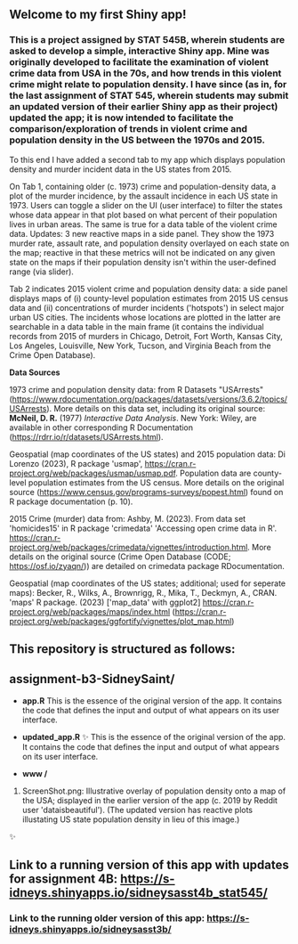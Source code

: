 

## Welcome to my first Shiny app!
### This is a project assigned by STAT 545B, wherein students are asked to develop a simple, interactive Shiny app. Mine was originally developed to facilitate the examination of violent crime data from USA in the 70s, and how trends in this violent crime might relate to population density. I have since (as in, for the last assignment of STAT 545, wherein students may submit an updated version of their earlier Shiny app as their project) updated the app; it is now intended to facilitate the comparison/exploration of trends in violent crime and population density in the US between the 1970s and 2015. 
To this end I have added a second tab to my app which displays population density and murder incident data in the US states from 2015. 

On Tab 1, containing older (c. 1973) crime and population-density data, a plot of the murder incidence, by the assault incidence in each US state in 1973. Users can toggle a slider on the UI (user interface) to filter the states whose data appear in that plot based on what percent of their population lives in urban areas. The same is true for a data table of the violent crime data. Updates: 3 new reactive maps in a side panel. They show the 1973 murder rate, assault rate, and population density overlayed on each state on the map; reactive in that these metrics will not be indicated on any given state on the maps if their population density isn't within the user-defined range (via slider). 

Tab 2 indicates 2015 violent crime and population density data: a side panel displays maps of (i) county-level population estimates from 2015 US census data and (ii) concentrations of murder incidents ('hotspots') in select major urban US cities. The incidents whose locations are plotted in the latter are searchable in a data table in the main frame (it contains the individual records from 2015 of murders in Chicago, Detroit, Fort Worth, Kansas City, Los Angeles, Louisville, New York, Tucson, and Virginia Beach from the Crime Open Database).

**Data Sources**

1973 crime and population density data: from R Datasets "USArrests" (https://www.rdocumentation.org/packages/datasets/versions/3.6.2/topics/USArrests). More details on this data set, including its original source: **McNeil, D. R.** (1977) *Interactive Data Analysis*. New York: Wiley, are available in other corresponding R Documentation (https://rdrr.io/r/datasets/USArrests.html).

Geospatial (map coordinates of the US states) and 2015 population data: Di Lorenzo (2023), R package 'usmap', https://cran.r-project.org/web/packages/usmap/usmap.pdf. 
Population data are county-level population estimates from the US census. More details on the original source (https://www.census.gov/programs-surveys/popest.html) found on R package documentation (p. 10).

2015 Crime (murder) data from: Ashby, M. (2023). From data set 'homicides15' in R package 'crimedata' 'Accessing open crime data in R'. https://cran.r-project.org/web/packages/crimedata/vignettes/introduction.html.
More details on the original source (Crime Open Database (CODE; https://osf.io/zyaqn/)) are detailed on crimedata package RDocumentation. 

Geospatial (map coordinates of the US states; additional; used for seperate maps): Becker, R., Wilks, A., Brownrigg, R., Mika, T., Deckmyn, A., CRAN. 'maps' R package. (2023) ['map_data' with ggplot2] https://cran.r-project.org/web/packages/maps/index.html (https://cran.r-project.org/web/packages/ggfortify/vignettes/plot_map.html)

## This repository is structured as follows: 

## assignment-b3-SidneySaint/
*   **app.R** 
  This is the essence of the original version of the app. It contains the code that defines the input and output of what appears on its user interface.

*   **updated_app.R** :sparkles:
  This is the essence of the original version of the app. It contains the code that defines the input and output of what appears on its user interface.

*  **www /** 
  1. ScreenShot.png: Illustrative overlay of population density onto a map of the USA; displayed in the earlier version of the app (c. 2019 by Reddit user 'dataisbeautiful'). (The updated version has reactive plots illustating US state population density in lieu of this image.)

:sparkles:
## Link to a running version of this app with updates for assignment 4B: https://s-idneys.shinyapps.io/sidneysasst4b_stat545/ 

### Link to the running older version of this app: https://s-idneys.shinyapps.io/sidneysasst3b/
